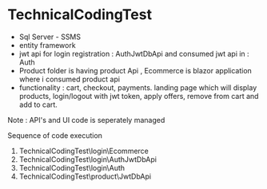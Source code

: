 # TechnicalCodingTest
- Sql Server - SSMS
- entity framework
- jwt api for login registration : AuthJwtDbApi  and consumed jwt api in : Auth
- Product folder is having product Api , Ecommerce is blazor application where i consumed product api
- functionality : cart, checkout, payments. landing page which will display products, login/logout with jwt token, apply offers, remove from cart and add to cart.

Note :
  API's and UI code is seperately managed

Sequence of code execution
1. TechnicalCodingTest\login\Ecommerce
2. TechnicalCodingTest\login\AuthJwtDbApi
3. TechnicalCodingTest\login\Auth
4. TechnicalCodingTest\product\JwtDbApi
